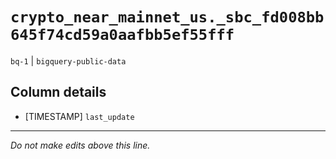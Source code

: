 # `crypto_near_mainnet_us._sbc_fd008bb645f74cd59a0aafbb5ef55fff`
`bq-1` | `bigquery-public-data`

## Column details
* [TIMESTAMP] `last_update`

-------------------------------------------------------------------------------
*Do not make edits above this line.*
